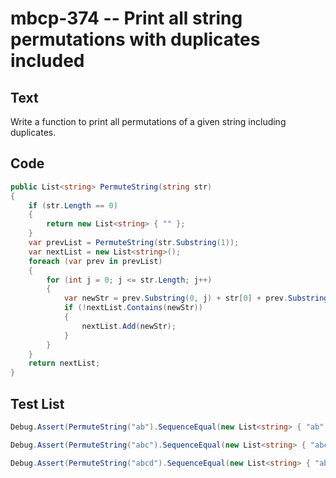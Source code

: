 # mbcp-374 -- Print all string permutations with duplicates included

## Text

Write a function to print all permutations of a given string including duplicates.

## Code

```csharp
public List<string> PermuteString(string str)
{
    if (str.Length == 0)
    {
        return new List<string> { "" };
    }
    var prevList = PermuteString(str.Substring(1));
    var nextList = new List<string>();
    foreach (var prev in prevList)
    {
        for (int j = 0; j <= str.Length; j++)
        {
            var newStr = prev.Substring(0, j) + str[0] + prev.Substring(j);
            if (!nextList.Contains(newStr))
            {
                nextList.Add(newStr);
            }
        }
    }
    return nextList;
}
```

## Test List

```csharp
Debug.Assert(PermuteString("ab").SequenceEqual(new List<string> { "ab", "ba" }));
```

```csharp
Debug.Assert(PermuteString("abc").SequenceEqual(new List<string> { "abc", "bac", "bca", "acb", "cab", "cba" }));
```

```csharp
Debug.Assert(PermuteString("abcd").SequenceEqual(new List<string> { "abcd", "bacd", "bcad", "bcda", "acbd", "cabd", "cbad", "cbda", "acdb", "cadb", "cdab", "cdba", "abdc", "badc", "bdac", "bdca", "adbc", "dabc", "dbac", "dbca", "adcb", "dacb", "dcab", "dcba" }));
```
